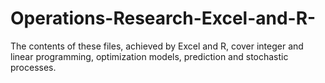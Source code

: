 # Operations-Research-Excel-and-R-

The contents of these files, achieved by Excel and R, cover integer and linear programming, optimization models, prediction and stochastic processes.
